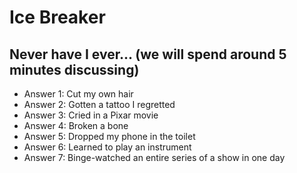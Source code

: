 # Ice Breaker

## Never have I ever... (we will spend around 5 minutes discussing)
- Answer 1: Cut my own hair
- Answer 2: Gotten a tattoo I regretted
- Answer 3: Cried in a Pixar movie
- Answer 4: Broken a bone
- Answer 5: Dropped my phone in the toilet
- Answer 6: Learned to play an instrument
- Answer 7: Binge-watched an entire series of a show in one day
